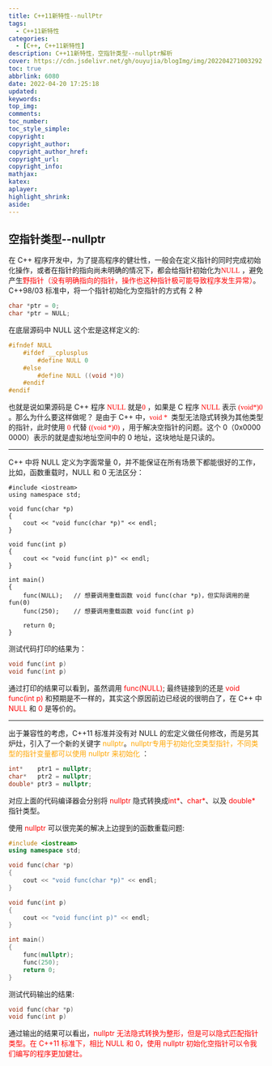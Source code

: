 ```yaml
---
title: C++11新特性--nullPtr
tags:
  - C++11新特性
categories: 
  - [C++, C++11新特性]
description: C++11新特性，空指针类型--nullptr解析
cover: https://cdn.jsdelivr.net/gh/ouyujia/blogImg/img/202204271003292.jpg
toc: true
abbrlink: 6080
date: 2022-04-20 17:25:18
updated:
keywords:
top_img:
comments:
toc_number:
toc_style_simple:
copyright:
copyright_author:
copyright_author_href:
copyright_url:
copyright_info:
mathjax:
katex:
aplayer:
highlight_shrink:
aside:
---
```


## 空指针类型--nullptr

在 C++ 程序开发中，为了提高程序的健壮性，一般会在定义指针的同时完成初始化操作，或者在指针的指向尚未明确的情况下，都会给指针初始化为<span style='color:red;background:背景颜色;font-size:文字大小;font-family:字体;'>NULL</span> ，避免产生<span style='color:red;background:背景颜色;font-size:文字大小;font-family:字体;'>野指针（没有明确指向的指针，操作也这种指针极可能导致程序发生异常）</span>。C++98/03 标准中，将一个指针初始化为空指针的方式有 2 种

```C++
char *ptr = 0;
char *ptr = NULL;
```

在底层源码中 NULL 这个宏是这样定义的:

```C++
#ifndef NULL
    #ifdef __cplusplus
        #define NULL 0
    #else
        #define NULL ((void *)0)
    #endif
#endif
```

也就是说如果源码是 C++ 程序 <span style='color:red;background:背景颜色;font-size:文字大小;font-family:字体;'>NULL</span> 就是<span style='color:red;background:背景颜色;font-size:文字大小;font-family:字体;'>0</span> ，如果是 C 程序  <span style='color:red;background:背景颜色;font-size:文字大小;font-family:字体;'>NULL</span>  表示  <span style='color:red;background:背景颜色;font-size:文字大小;font-family:字体;'>(void*)0</span> 。那么为什么要这样做呢？ 是由于 C++ 中，<span style='color:red;background:背景颜色;font-size:文字大小;font-family:字体;'>void * </span>  类型无法隐式转换为其他类型的指针，此时使用 <span style='color:red;background:背景颜色;font-size:文字大小;font-family:字体;'>0</span>  代替 <span style='color:red;background:背景颜色;font-size:文字大小;font-family:字体;'>((void *)0)</span> ，用于解决空指针的问题。这个 0（0x0000 0000）表示的就是虚拟地址空间中的 0 地址，这块地址是只读的。

---

C++ 中将 NULL 定义为字面常量 0，并不能保证在所有场景下都能很好的工作，比如，函数重载时，NULL 和 0 无法区分：

```C+_+
#include <iostream>
using namespace std;

void func(char *p)
{
    cout << "void func(char *p)" << endl;
}

void func(int p)
{
    cout << "void func(int p)" << endl;
}

int main()
{
    func(NULL);   // 想要调用重载函数 void func(char *p)，但实际调用的是fun(0)
    func(250);    // 想要调用重载函数 void func(int p)

    return 0;
}
```

测试代码打印的结果为：

```C++
void func(int p)
void func(int p)
```



通过打印的结果可以看到，虽然调用 <font color='red'>func(NULL)</font>; 最终链接到的还是 <font color='red'>void func(int p)</font> 和预期是不一样的，其实这个原因前边已经说的很明白了，在 C++ 中 <font color='red'>NULL</font> 和 <font color='red'>0</font> 是等价的。

---

出于兼容性的考虑，C++11 标准并没有对 NULL 的宏定义做任何修改，而是另其炉灶，引入了一个新的关键字 <font color='orange'>nullptr</font>。<font color='orange'>nullptr专用于初始化空类型指针，不同类型的指针变量都可以使用 nullptr 来初始化 </font>：

```c++
int*    ptr1 = nullptr;
char*   ptr2 = nullptr;
double* ptr3 = nullptr;
```

对应上面的代码编译器会分别将 <font color='red'>nullptr</font> 隐式转换成<font color='red'>int\*</font>、<font color='red'>char\*</font>、以及 <font color='red'>double\*</font> 指针类型。

使用 <font color='red'>nullptr </font>可以很完美的解决上边提到的函数重载问题:

```C++
#include <iostream>
using namespace std;

void func(char *p)
{
    cout << "void func(char *p)" << endl;
}

void func(int p)
{
    cout << "void func(int p)" << endl;
}

int main()
{
    func(nullptr);
    func(250);
    return 0;
}
```

测试代码输出的结果:

```c++
void func(char *p)
void func(int p)
```

通过输出的结果可以看出，<font color='red'>nullptr 无法隐式转换为整形，但是可以隐式匹配指针类型。在 C++11 标准下，相比 NULL 和 0，使用 nullptr 初始化空指针可以令我们编写的程序更加健壮。</font>
